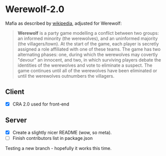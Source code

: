 # Werewolf-2.0

Mafia as described by [wikipedia](<https://en.wikipedia.org/wiki/Mafia_(party_game)>), adjusted for Werewolf:

> **Werewolf** is a party game modelling a conflict between two groups: an informed minority (the werewolves), and an uninformed majority (the villagers/town). At the start of the game, each player is secretly assigned a role affiliated with one of these teams. The game has two alternating phases: one, during which the werewolves may covertly "devour" an innocent, and two, in which surviving players debate the identities of the werewolves and vote to eliminate a suspect. The game continues until all of the werewolves have been eliminated or until the werewolves outnumbers the villagers.

## Client

- [x] CRA 2.0 used for front-end

## Server

- [x] Create a slightly nicer README (wow, so meta).
- [ ] Finish contributors list in package.json

Testing a new branch - hopefully it works this time.

